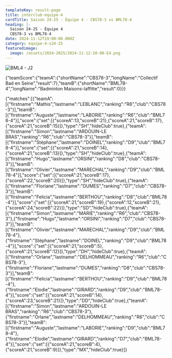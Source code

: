 ```yaml
---
templateKey: result-page
title: interclub-equipe-4
cardTitle: Saison 24-25 - Équipe 4 - CBS78-3 vs BML78-4 
heading: |-
  Saison 24-25 - Équipe 4
  CBS78-3 vs BML78-4
date: 2024-11-12T19:00:00.000Z
category: equipe-4-s24-25
featuredimage:
  image: /assets/2024-2025/2024-11-12-20-00-E4.png
---
```

![](/assets/2024-2025/2024-11-12-20-00-E4.png "BML4 - J2")

<teamscoreboard>{"teamScore":{"teamA":{"shortName":"CBS78-3","longName":"Collectif Bad en Seine","result":7},"teamB":{"shortName":"BML78-4","longName":"Badminton Maisons-laffitte","result":0}}}</teamscoreboard>

<scoreboard>{"matches":[{"teamA":[{"firstname":"Mathis","lastname":"LEBLANC","ranking":"R6","club":"CBS78-3"}],"teamB":[{"firstname":"Auguste","lastname":"LABORIE","ranking":"R6","club":"BML78-4"}],"score":{"set":[{"scoreA":13,"scoreB":21},{"scoreA":21,"scoreB":17},{"scoreA":21,"scoreB":15}]},"type":"SH","hideClub":true},{"teamA":[{"firstname":"Simon","lastname":"ARDOUIN-LE BRAS","ranking":"R6","club":"CBS78-3"}],"teamB":[{"firstname":"Stéphane","lastname":"DOINEL","ranking":"D9","club":"BML78-4"}],"score":{"set":[{"scoreA":21,"scoreB":14},{"scoreA":21,"scoreB":13}]},"type":"SH","hideClub":true},{"teamA":[{"firstname":"Hugo","lastname":"ORSINI","ranking":"D8","club":"CBS78-3"}],"teamB":[{"firstname":"Olivier","lastname":"MARECHAL","ranking":"D9","club":"BML78-4"}],"score":{"set":[{"scoreA":21,"scoreB":17},{"scoreA":22,"scoreB":20}]},"type":"SH","hideClub":true},{"teamA":[{"firstname":"Floriane","lastname":"DUMES","ranking":"D7","club":"CBS78-3"}],"teamB":[{"firstname":"Felicia","lastname":"BERTHOU","ranking":"D8","club":"BML78-4"}],"score":{"set":[{"scoreA":21,"scoreB":19},{"scoreA":12,"scoreB":21},{"scoreA":24,"scoreB":22}]},"type":"SD","hideClub":true},{"teamA":[{"firstname":"Simon","lastname":"MARIE","ranking":"R6","club":"CBS78-3"},{"firstname":"Hugo","lastname":"ORSINI","ranking":"D7","club":"CBS78-3"}],"teamB":[{"firstname":"Olivier","lastname":"MARECHAL","ranking":"D9","club":"BML78-4"},{"firstname":"Stéphane","lastname":"DOINEL","ranking":"D9","club":"BML78-4"}],"score":{"set":[{"scoreA":21,"scoreB":5},{"scoreA":21,"scoreB":12}]},"type":"DH","hideClub":true},{"teamA":[{"firstname":"Orlane","lastname":"DELHOMMEAU","ranking":"R6","club":"CBS78-3"},{"firstname":"Floriane","lastname":"DUMES","ranking":"D8","club":"CBS78-3"}],"teamB":[{"firstname":"Felicia","lastname":"BERTHOU","ranking":"D9","club":"BML78-4"},{"firstname":"Elodie","lastname":"GIRARD","ranking":"D9","club":"BML78-4"}],"score":{"set":[{"scoreA":21,"scoreB":14},{"scoreA":23,"scoreB":21}]},"type":"DD","hideClub":true},{"teamA":[{"firstname":"Simon","lastname":"ARDOUIN-LE BRAS","ranking":"R6","club":"CBS78-3"},{"firstname":"Orlane","lastname":"DELHOMMEAU","ranking":"R6","club":"CBS78-3"}],"teamB":[{"firstname":"Auguste","lastname":"LABORIE","ranking":"D9","club":"BML78-4"},{"firstname":"Elodie","lastname":"GIRARD","ranking":"D7","club":"BML78-4"}],"score":{"set":[{"scoreA":21,"scoreB":4},{"scoreA":21,"scoreB":9}]},"type":"MX","hideClub":true}]}</scoreboard>